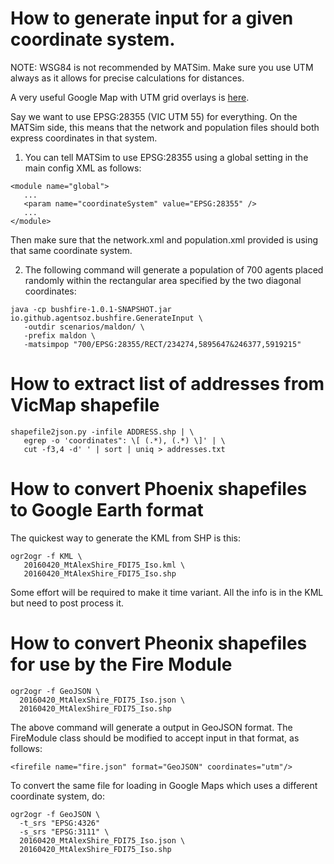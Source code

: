 # How to generate input for a given coordinate system.

NOTE: WSG84 is not recommended by MATSim. Make sure you use UTM always as
      it allows for precise calculations for distances. 

A very useful Google Map with UTM grid overlays is [here](https://mappingsupport.com/p/gmap4.php?ll=27.717297,7.832677&t=t1&z=2&coord=utm).


Say we want to use EPSG:28355 (VIC UTM 55) for everything. On the MATSim side, 
this means that the network and population files should both express coordinates 
in that system. 

1. You can tell MATSim to use EPSG:28355 using a global
setting in the main config XML as follows:
```
<module name="global">
   ...
   <param name="coordinateSystem" value="EPSG:28355" />
   ...
</module>
```
Then make sure that the network.xml and population.xml provided is
using that same coordinate system. 

2. The following command will generate a population of 700 agents placed
randomly within the rectangular area specified by the two diagonal coordinates:
```
java -cp bushfire-1.0.1-SNAPSHOT.jar io.github.agentsoz.bushfire.GenerateInput \
   -outdir scenarios/maldon/ \
   -prefix maldon \
   -matsimpop "700/EPSG:28355/RECT/234274,5895647&246377,5919215"
```

# How to extract list of addresses from VicMap shapefile
```
shapefile2json.py -infile ADDRESS.shp | \
   egrep -o 'coordinates": \[ (.*), (.*) \]' | \
   cut -f3,4 -d' ' | sort | uniq > addresses.txt
```    

# How to convert Phoenix shapefiles to Google Earth format

The quickest way to generate the KML from SHP is this:
```
ogr2ogr -f KML \
   20160420_MtAlexShire_FDI75_Iso.kml \
   20160420_MtAlexShire_FDI75_Iso.shp
```

Some effort will be required to make it time variant. All the info is in the KML
but need to post process it.

# How to convert Pheonix shapefiles for use by the Fire Module

```
ogr2ogr -f GeoJSON \
  20160420_MtAlexShire_FDI75_Iso.json \ 
  20160420_MtAlexShire_FDI75_Iso.shp
```  

The above command will generate a output in GeoJSON format. The FireModule
class should be modified to accept input in that format, as follows:

```
<firefile name="fire.json" format="GeoJSON" coordinates="utm"/>
```

To convert the same file for loading in Google Maps which uses a
different coordinate system, do:

```
ogr2ogr -f GeoJSON \
  -t_srs "EPSG:4326" 
  -s_srs "EPSG:3111" \
  20160420_MtAlexShire_FDI75_Iso.json \ 
  20160420_MtAlexShire_FDI75_Iso.shp
```
